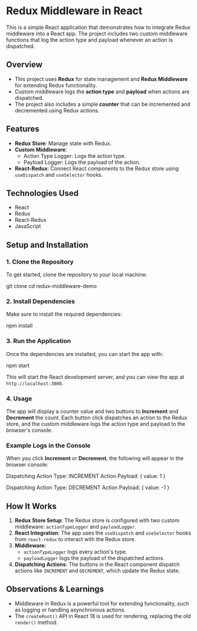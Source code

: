# Redux Middleware in React

This is a simple React application that demonstrates how to integrate Redux middleware into a React app. The project includes two custom middleware functions that log the action type and payload whenever an action is dispatched.

## **Overview**

- This project uses **Redux** for state management and **Redux Middleware** for extending Redux functionality.
- Custom middleware logs the **action type** and **payload** when actions are dispatched.
- The project also includes a simple **counter** that can be incremented and decremented using Redux actions.

## **Features**
- **Redux Store**: Manage state with Redux.
- **Custom Middleware**:
  - Action Type Logger: Logs the action type.
  - Payload Logger: Logs the payload of the action.
- **React-Redux**: Connect React components to the Redux store using `useDispatch` and `useSelector` hooks.

## **Technologies Used**
- React
- Redux
- React-Redux
- JavaScript

## **Setup and Installation**

### **1. Clone the Repository**

To get started, clone the repository to your local machine:

git clone [<repository-url>](https://github.com/vdabral/Introduction-to-Redux-Middleware-in-React)
cd redux-middleware-demo


### **2. Install Dependencies**

Make sure to install the required dependencies:

npm install


### **3. Run the Application**

Once the dependencies are installed, you can start the app with:


npm start

This will start the React development server, and you can view the app at `http://localhost:3000`.

### **4. Usage**

The app will display a counter value and two buttons to **Increment** and **Decrement** the count. Each button click dispatches an action to the Redux store, and the custom middleware logs the action type and payload to the browser's console.

### **Example Logs in the Console**

When you click **Increment** or **Decrement**, the following will appear in the browser console:


Dispatching Action Type: INCREMENT
Action Payload: { value: 1 }

Dispatching Action Type: DECREMENT
Action Payload: { value: -1 }


## **How It Works**

1. **Redux Store Setup**: The Redux store is configured with two custom middleware: `actionTypeLogger` and `payloadLogger`.
2. **React Integration**: The app uses the `useDispatch` and `useSelector` hooks from `react-redux` to interact with the Redux store.
3. **Middleware**: 
   - `actionTypeLogger` logs every action's type.
   - `payloadLogger` logs the payload of the dispatched actions.
4. **Dispatching Actions**: The buttons in the React component dispatch actions like `INCREMENT` and `DECREMENT`, which update the Redux state.

## **Observations & Learnings**
- Middleware in Redux is a powerful tool for extending functionality, such as logging or handling asynchronous actions.
- The `createRoot()` API in React 18 is used for rendering, replacing the old `render()` method.

